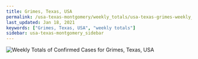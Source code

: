 ```yaml
---
title: Grimes, Texas, USA
permalink: /usa-texas-montgomery/weekly_totals/usa-texas-grimes-weekly_totals.html
last_updated: Jan 18, 2021
keywords: ["Grimes, Texas, USA", "weekly totals"]
sidebar: usa-texas-montgomery_sidebar
---
```


![Weekly Totals of Confirmed Cases for Grimes, Texas, USA](/covid_tracker/images/graphs/usa-texas-grimes-weekly_totals_graph.png)

